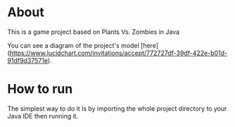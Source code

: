 About
=====

This is a game project based on Plants Vs. Zombies in Java

You can see a diagram of the project's model [here] (https://www.lucidchart.com/invitations/accept/772727df-39df-422e-b01d-91df9d37571e).

How to run
==========

The simplest way to do it is by importing the whole project directory to your Java IDE then running it.
